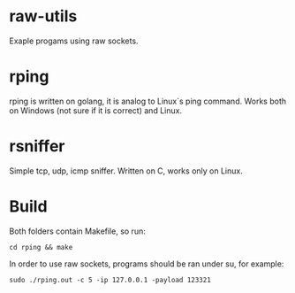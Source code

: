 # raw-utils
Exaple progams using raw sockets.
# rping
rping is written on golang, it is analog to Linux`s ping command. Works both on Windows (not sure if it is correct) and Linux.
# rsniffer
Simple tcp, udp, icmp sniffer. Written on C, works only on Linux.
# Build
Both folders contain Makefile, so run:
```
cd rping && make
```
In order to use raw sockets, programs should be ran under su, for example:
```
sudo ./rping.out -c 5 -ip 127.0.0.1 -payload 123321
```
